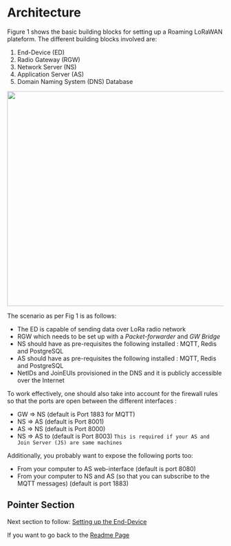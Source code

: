 # Architecture

Figure 1 shows the basic building blocks for setting up a Roaming LoRaWAN plateform. The different building blocks involved are:
1.	End-Device (ED)
2.	Radio Gateway (RGW)
3.	Network Server (NS)
4.	Application Server (AS)
5.	Domain Naming System (DNS) Database 

<p align="center">
  <img width="860" height="500" src="https://github.com/sandoche2k/IoTRoam-Tutorial/blob/master/Images/Fig1.png?raw=true">
</p>

The scenario as per Fig 1 is as follows:
 *  The ED is capable of sending data over LoRa radio network
 *	RGW which needs to be set up with a *Packet-forwarder* and *GW Bridge*
 *	NS should have  as pre-requisites the following installed : MQTT, Redis and PostgreSQL
 *	AS should have  as pre-requisites the following installed : MQTT, Redis and PostgreSQL
 *  NetIDs and JoinEUIs provisioned in the DNS and it is publicly accessible over the Internet

To work effectively, one should also take into account for the firewall rules so that the ports are open between the different interfaces :
 *	GW => NS  (default is Port 1883 for MQTT)
 *	NS => AS (default is Port 8001)
 *	AS => NS (default is Port 8000)
 *	NS => AS to (default is Port 8003)  ``` This is required if your AS and Join Server (JS) are same machines ```

Additionally, you probably want to expose the following ports too:
 *	From your computer to AS web-interface (default is port 8080)
 *	From your computer to NS and AS (so that you can subscribe to the MQTT messages) (default is port 1883)
 
 
## Pointer Section 
Next section to follow: [Setting up the End-Device]

If you want to go back to the [Readme Page]

[Setting up the End-Device]: https://github.com/sandoche2k/IoTRoam-Tutorial/blob/master/End-Device.md
[Readme Page]: https://github.com/sandoche2k/IoTRoam-Tutorial 
